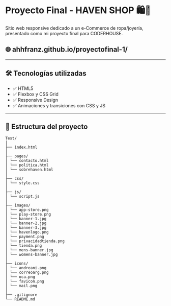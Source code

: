 # Proyecto Final - HAVEN SHOP 🛍️💍

Sitio web responsive dedicado a un e-Commerce de ropa/joyería, presentado como mi proyecto final para CODERHOUSE.

## 🌐 ahhfranz.github.io/proyectofinal-1/

---

## 🛠 Tecnologías utilizadas

- ✅ HTML5
- ✅ Flexbox y CSS Grid
- ✅ Responsive Design
- ✅ Animaciones y transiciones con CSS y JS

---

## 📁 Estructura del proyecto

```
Test/
│
├── index.html
│
├── pages/
│ └── contacto.html
│ └── politica.html
│ └── sobrehaven.html
│
├── css/
│ └── style.css
│
├── js/
│ └── script.js
│
├── images/
│ └── app-store.png
│ └── play-store.png
│ └── banner-1.jpg
│ └── banner-2.jpg
│ └── banner-3.jpg
│ └── havenlogo.png
│ └── payment.png
│ └── privacidadtienda.png
│ └── tienda.png
│ └── mens-banner.jpg
│ └── womens-banner.jpg
│
├── icons/
│ └── andreani.png
│ └── correoarg.png
│ └── oca.png
│ └── favicon.png
│ └── mail.png
│
├── .gitignore
└── README.md
```
